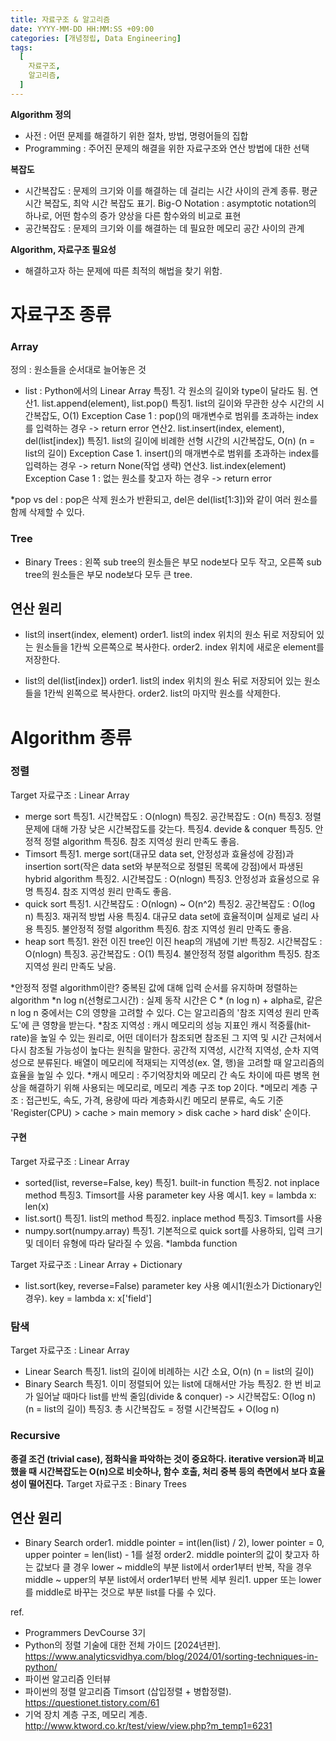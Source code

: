 ```yaml
---
title: 자료구조 & 알고리즘
date: YYYY-MM-DD HH:MM:SS +09:00
categories: [개념정립, Data Engineering]
tags:
  [
    자료구조,
    알고리즘,
  ]
---
```


**Algorithm 정의**
- 사전 : 어떤 문제를 해결하기 위한 절차, 방법, 명령어들의 집합
- Programming : 주어진 문제의 해결을 위한 자료구조와 연산 방법에 대한 선택

**복잡도**
- 시간복잡도 : 문제의 크기와 이를 해결하는 데 걸리는 시간 사이의 관계
  종류. 평균 시간 복잡도, 최악 시간 복잡도
  표기. Big-O Notation : asymptotic notation의 하나로, 어떤 함수의 증가 양상을 다른 함수와의 비교로 표현
- 공간복잡도 : 문제의 크기와 이를 해결하는 데 필요한 메모리 공간 사이의 관계

**Algorithm, 자료구조 필요성**
- 해결하고자 하는 문제에 따른 최적의 해법을 찾기 위함.

# 자료구조 종류
### Array
정의 : 원소들을 순서대로 늘어놓은 것

- list : Python에서의 Linear Array
  특징1. 각 원소의 길이와 type이 달라도 됨.
  연산1. list.append(element), list.pop()
    특징1. list의 길이와 무관한 상수 시간의 시간복잡도, O(1)
    Exception Case 1 : pop()의 매개변수로 범위를 초과하는 index를 입력하는 경우 -> return error
  연산2. list.insert(index, element), del(list[index])
    특징1. list의 길이에 비례한 선형 시간의 시간복잡도, O(n) (n = list의 길이)
    Exception Case 1. insert()의 매개변수로 범위를 초과하는 index를 입력하는 경우 -> return None(작업 생략)
  연산3. list.index(element)
    Exception Case 1 : 없는 원소를 찾고자 하는 경우 -> return error

*pop vs del : pop은 삭제 원소가 반환되고, del은 del(list[1:3])와 같이 여러 원소를 함께 삭제할 수 있다.

### Tree
- Binary Trees : 왼쪽 sub tree의 원소들은 부모 node보다 모두 작고, 오른쪽 sub tree의 원소들은 부모 node보다 모두 큰 tree.

## 연산 원리

- list의 insert(index, element)
  order1. list의 index 위치의 원소 뒤로 저장되어 있는 원소들을 1칸씩 오른쪽으로 복사한다.
  order2. index 위치에 새로운 element를 저장한다.

- list의 del(list[index])
  order1. list의 index 위치의 원소 뒤로 저장되어 있는 원소들을 1칸씩 왼쪽으로 복사한다.
  order2. list의 마지막 원소를 삭제한다.


# Algorithm 종류

### 정렬
Target 자료구조 : Linear Array
- merge sort
  특징1. 시간복잡도 : O(nlogn)
  특징2. 공간복잡도 : O(n)
  특징3. 정렬 문제에 대해 가장 낮은 시간복잡도를 갖는다.
  특징4. devide & conquer
  특징5. 안정적 정렬 algorithm
  특징6. 참조 지역성 원리 만족도 좋음.
- Timsort
  특징1. merge sort(대규모 data set, 안정성과 효율성에 강점)과 insertion sort(작은 data set와 부분적으로 정렬된 목록에 강점)에서 파생된 hybrid algorithm
  특징2. 시간복잡도 : O(nlogn)
  특징3. 안정성과 효율성으로 유명
  특징4. 참조 지역성 원리 만족도 좋음.
- quick sort
  특징1. 시간복잡도 : O(nlogn) ~ O(n^2)
  특징2. 공간복잡도 : O(log n)
  특징3. 재귀적 방법 사용
  특징4. 대규모 data set에 효율적이며 실제로 널리 사용
  특징5. 불안정적 정렬 algorithm
  특징6. 참조 지역성 원리 만족도 좋음.
- heap sort
  특징1. 완전 이진 tree인 이진 heap의 개념에 기반
  특징2. 시간복잡도 : O(nlogn)
  특징3. 공간복잡도 : O(1)
  특징4. 불안정적 정렬 algorithm
  특징5. 참조 지역성 원리 만족도 낮음.

*안정적 정렬 algorithm이란? 중복된 값에 대해 입력 순서를 유지하며 정렬하는 algorithm
*n log n(선형로그시간) : 실제 동작 시간은 C * (n log n) + alpha로, 같은 n log n 중에서는 C의 영향을 고려할 수 있다. C는 알고리즘의 '참조 지역성 원리 만족도'에 큰 영향을 받는다.
*참조 지역성 : 캐시 메모리의 성능 지표인 캐시 적중률(hit-rate)을 높일 수 있는 원리로, 어떤 데이터가 참조되면 참조된 그 지역 및 시간 근처에서 다시 참조될 가능성이 높다는 원칙을 말한다. 공간적 지역성, 시간적 지역성, 순차 지역성으로 분류된다. 배열이 메모리에 적재되는 지역성(ex. 열, 행)을 고려할 때 알고리즘의 효율을 높일 수 있다.
*캐시 메모리 : 주기억장치와 메모리 간 속도 차이에 따른 병목 현상을 해결하기 위해 사용되는 메모리로, 메모리 계층 구조 top 2이다.
*메모리 계층 구조 : 접근빈도, 속도, 가격, 용량에 따라 계층화시킨 메모리 분류로, 속도 기준 'Register(CPU) > cache > main memory > disk cache > hard disk' 순이다.

#### 구현
Target 자료구조 : Linear Array
- sorted(list, reverse=False, key)
  특징1. built-in function
  특징2. not inplace method
  특징3. Timsort를 사용
  parameter key 사용 예시1. key = lambda x: len(x)
- list.sort()
  특징1. list의 method
  특징2. inplace method
  특징3. Timsort를 사용
- numpy.sort(numpy.array)
  특징1. 기본적으로 quick sort를 사용하되, 입력 크기 및 데이터 유형에 따라 달라질 수 있음.
*lambda function

Target 자료구조 : Linear Array + Dictionary
- list.sort(key, reverse=False)
  parameter key 사용 예시1(원소가 Dictionary인 경우). key = lambda x: x['field']

### 탐색
Target 자료구조 : Linear Array
- Linear Search
  특징1. list의 길이에 비례하는 시간 소요, O(n) (n = list의 길이)
- Binary Search
  특징1. 이미 정렬되어 있는 list에 대해서만 가능
  특징2. 한 번 비교가 일어날 때마다 list를 반씩 줄임(divide & conquer) -> 시간복잡도: O(log n) (n = list의 길이)
  특징3. 총 시간복잡도 = 정렬 시간복잡도 + O(log n)

### Recursive
**종결 조건 (trivial case), 점화식을 파악하는 것이 중요하다. iterative version과 비교했을 때 시간복잡도는 O(n)으로 비슷하나, 함수 호출, 처리 중복 등의 측면에서 보다 효율성이 떨어진다.**
Target 자료구조 : Binary Trees

## 연산 원리

- Binary Search
  order1. middle pointer = int(len(list) / 2), lower pointer = 0, upper pointer = len(list) - 1를 설정
  order2. middle pointer의 값이 찾고자 하는 값보다 클 경우 lower ~ middle의 부분 list에서 order1부터 반복, 작을 경우 middle ~ upper의 부분 list에서 order1부터 반복
  세부 원리1. upper 또는 lower를 middle로 바꾸는 것으로 부분 list를 다룰 수 있다.
  

ref.
- Programmers DevCourse 3기
- Python의 정렬 기술에 대한 전체 가이드 [2024년판]. https://www.analyticsvidhya.com/blog/2024/01/sorting-techniques-in-python/
- 파이썬 알고리즘 인터뷰
- 파이썬의 정렬 알고리즘 Timsort (삽입정렬 + 병합정렬). https://questionet.tistory.com/61
- 기억 장치 계층 구조, 메모리 계층. http://www.ktword.co.kr/test/view/view.php?m_temp1=6231